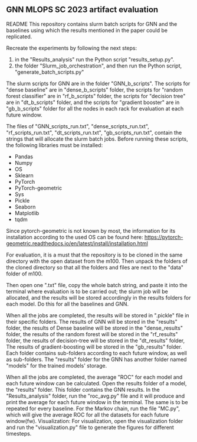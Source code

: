 ## GNN MLOPS SC 2023 artifact evaluation
README
This repository contains slurm batch scripts for GNN and the baselines using which the results mentioned in the paper could be replicated.

Recreate the experiments by following the next steps:
1) in the "Results_analysis" run the Python script "results_setup.py".
2) the folder "Slurm_job_orchestration", and then run the Python script, "generate_batch_scripts.py"

The slurm scripts for GNN are in the folder "GNN_b_scripts". The scripts for "dense baseline" are in "dense_b_scripts" folder, the scripts for "random forest classifier" are in "rf_b_scripts" folder, the scripts for "decision tree" are in "dt_b_scripts" folder, and the scripts for "gradient booster" are in "gb_b_scripts" folder for all the nodes in each rack for evaluation at each future window.

The files of "GNN_scripts_run.txt", "dense_scripts_run.txt", "rf_scripts_run.txt", "dt_scripts_run.txt", "gb_scripts_run.txt", contain the strings that will allocate the slurm batch jobs. 
Before running these scripts, the following libraries must be installed: 
- Pandas
- Numpy
- OS
- Sklearn
- PyTorch
- PyTorch-geometric
- Sys
- Pickle
- Seaborn
- Matplotlib
- tqdm

Since pytorch-geometric is not known by most, the information for its installation according to the used OS can be found here: https://pytorch-geometric.readthedocs.io/en/latest/install/installation.html 

For evaluation, it is a must that the repository is to be cloned in the same directory with the open dataset from the m100. Then unpack the folders of the cloned directory so that all the folders and files are next to the "data" folder of m100.


Then open one ".txt" file, copy the whole batch string, and paste it into the terminal where evaluation is to be carried out; the slurm job will be allocated, and the results will be stored accordingly in the results folders for each model. Do this for all the baselines and GNN.

When all the jobs are completed, the results will be stored in ".pickle" file in their specific folders. The results of GNN will be stored in the "results" folder, the results of Dense baseline will be stored in the "dense_results" folder, the results of the random forest will be stored in the "rf_results" folder, the results of decision-tree will be stored in the "dt_results" folder, The results of gradient-boosting will be stored in the "gb_results" folder.
Each folder contains sub-folders according to each future window, as well as sub-folders. The "results" folder for the GNN has another folder named "models" for the trained models' storage. 

When all the jobs are completed, the average "ROC" for each model and each future window can be calculated. Open the results folder of a model, the "results" folder. This folder contains the GNN results. In the "Results_analysis" folder, run the  "roc_avg.py" file and it will produce and print the average for each future window in the terminal. The same is to be repeated for every baseline.
For the Markov chain, run the file "MC.py", which will give the average ROC for all the datasets for each future window(fw).
Visualization:
For visualization, open the visualization folder and run the "visualization.py" file to generate the figures for different timesteps.


